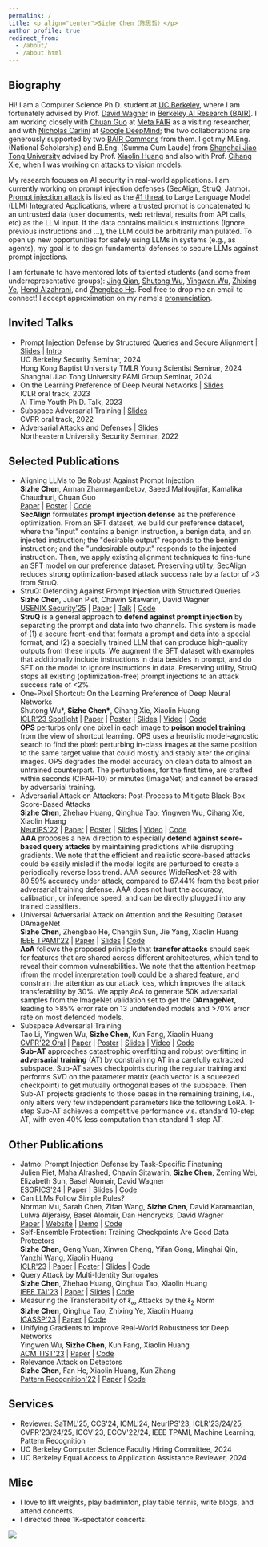 ```yaml
---
permalink: /
title: <p align="center">Sizhe Chen（陈思哲）</p>
author_profile: true
redirect_from: 
  - /about/
  - /about.html
---
```


  
Biography
------
Hi! I am a Computer Science Ph.D. student at [UC Berkeley](https://eecs.berkeley.edu), where I am fortunately advised by Prof. [David Wagner](https://people.eecs.berkeley.edu/~daw) in [Berkeley AI Research (BAIR)](https://bair.berkeley.edu). I am working closely with [Chuan Guo](https://sites.google.com/view/chuanguo) at [Meta FAIR](https://ai.meta.com/research) as a visiting researcher, and with [Nicholas Carlini](https://nicholas.carlini.com) at [Google DeepMind](https://deepmind.google); the two collaborations are generously supported by two [BAIR Commons](https://bcommons.berkeley.edu/home) from them. I got my M.Eng. (National Scholarship) and B.Eng. (Summa Cum Laude) from [Shanghai Jiao Tong University](http://en.sjtu.edu.cn) advised by Prof. [Xiaolin Huang](http://www.pami.sjtu.edu.cn/en/xiaolin) and also with Prof. [Cihang Xie](https://cihangxie.github.io), when I was working on [attacks to vision models](https://drive.google.com/file/d/1nmocMJFOmw_5_N1roe96Vszhhg7zhaZS/view?usp=sharing).

My research focuses on AI security in real-world applications. I am currently working on prompt injection defenses ([SecAlign](https://arxiv.org/pdf/2410.05451), [StruQ](http://arxiv.org/pdf/2402.06363), [Jatmo](https://arxiv.org/pdf/2312.17673)). [Prompt injection attack](https://www.ibm.com/topics/prompt-injection) is listed as the [#1 threat](https://owasp.org/www-project-top-10-for-large-language-model-applications) to Large Language Model (LLM) Integrated Applications, where a trusted prompt is concatenated to an untrusted data (user documents, web retrieval, results from API calls, etc) as the LLM input. If the data contains malicious instructions (Ignore previous instructions and ...), the LLM could be arbitrarily manipulated. To open up new opportunities for safely using LLMs in systems (e.g., as agents), my goal is to design fundamental defenses to secure LLMs against prompt injections.

I am fortunate to have mentored lots of talented students (and some from underrepresentative groups): [Jing Qian](https://jing-qian-98.github.io), [Shutong Wu](https://cychomatica.github.io), [Yingwen Wu](https://openreview.net/profile?id=~Yingwen_Wu1), [Zhixing Ye](https://ieeexplore.ieee.org/author/37089933329), [Hend Alzahrani](https://sa.linkedin.com/in/hend-alzahrani), and [Zhengbao He](https://openreview.net/profile?id=~Zhengbao_He1). Feel free to drop me an email to connect! I accept approximation on my name's [pronunciation](https://www.chinesenametools.com/meaning/result?first_name=%E6%80%9D%E5%93%B2).

Invited Talks
------
+ Prompt Injection Defense by Structured Queries and Secure Alignment \| [Slides](https://drive.google.com/file/d/1baUbgFMILhPWBeGrm67XXy_H-jO7raRa/view?usp=sharing) \| [Intro](https://docs.google.com/document/d/1pip5y_HGU4qjN0K6NEFuI379RPdL9T6o/edit?usp=sharing) <br/> UC Berkeley Security Seminar, 2024 <br/> Hong Kong Baptist University TMLR Young Scientist Seminar, 2024 <br/> Shanghai Jiao Tong University PAMI Group Seminar, 2024
+ On the Learning Preference of Deep Neural Networks \| [Slides](https://drive.google.com/file/d/11G7gn0-_sAsLTc5vKi6econZlCZdR0Kg/view?usp=sharing) <br/> ICLR oral track, 2023 <br/> AI Time Youth Ph.D. Talk, 2023
+ Subspace Adversarial Training \| [Slides](https://drive.google.com/file/d/1NaF_bZkrPvfsScLfVcjPqcPVQ3CW8hoK/view?usp=sharing) <br/> CVPR oral track, 2022
+ Adversarial Attacks and Defenses \| [Slides](https://drive.google.com/file/d/1i6CIrdynqdidqgoTACkSmJEVQm7xRT0S/view?usp=sharing) <br/> Northeastern University Security Seminar, 2022

Selected Publications
------
+ Aligning LLMs to Be Robust Against Prompt Injection <br/> **Sizhe Chen**, Arman Zharmagambetov, Saeed Mahloujifar, Kamalika Chaudhuri, Chuan Guo <br/> [Paper](https://arxiv.org/pdf/2410.05451) \| [Poster](https://drive.google.com/file/d/1-HFnET2azKniaS4k5dvgVwoRLa4Eg584/view?usp=sharing) \| [Code](https://github.com/facebookresearch/SecAlign) <br/> **SecAlign** formulates **prompt injection defense** as the preference optimization. From an SFT dataset, we build our preference dataset, where the "input" contains a benign instruction, a benign data, and an injected instruction; the "desirable output" responds to the benign instruction; and the "undesirable output" responds to the injected instruction. Then, we apply existing alignment techniques to fine-tune an SFT model on our preference dataset. Preserving utility, SecAlign reduces strong optimization-based attack success rate by a factor of >3 from StruQ.
+ StruQ: Defending Against Prompt Injection with Structured Queries <br/> **Sizhe Chen**, Julien Piet, Chawin Sitawarin, David Wagner <br/> [USENIX Security'25](http://arxiv.org/abs/2402.06363) \| [Paper](http://arxiv.org/pdf/2402.06363) \| [Talk](https://simons.berkeley.edu/talks/david-wagner-uc-berkeley-2024-10-14) \| [Code](https://github.com/Sizhe-Chen/StruQ) <br/> **StruQ** is a general approach to **defend against prompt injection** by separating the prompt and data into two channels. This system is made of (1) a secure front-end that formats a prompt and data into a special format, and (2) a specially trained LLM that can produce high-quality outputs from these inputs. We augment the SFT dataset with examples that additionally include instructions in data besides in prompt, and do SFT on the model to ignore instructions in data. Preserving utility, StruQ stops all existing (optimization-free) prompt injections to an attack success rate of <2%.
+ One-Pixel Shortcut: On the Learning Preference of Deep Neural Networks <br/> Shutong Wu\*, **Sizhe Chen\***, Cihang Xie, Xiaolin Huang <br/> [ICLR'23 Spotlight](https://openreview.net/forum?id=p7G8t5FVn2h) \| [Paper](https://arxiv.org/pdf/2205.12141) \| [Poster](https://drive.google.com/file/d/1p5SSuoGPcQCMul9N7pmp_1ON_xupKeoD/view?usp=sharing) \| [Slides](https://drive.google.com/file/d/1maneRbPHAbKd8-toYXnAcpqabNhciOEK/view?usp=sharing) \| [Video](https://iclr.cc/virtual/2023/oral/12603) \| [Code](https://github.com/cychomatica/One-Pixel-Shotcut) <br/> **OPS** perturbs only one pixel in each image to **poison model training** from the view of shortcut learning. OPS uses a heuristic model-agnostic search to find the pixel: perturbing in-class images at the same position to the same target value that could mostly and stably alter the original images. OPS degrades the model accuracy on clean data to almost an untrained counterpart. The perturbations, for the first time, are crafted within seconds (CIFAR-10) or minutes (ImageNet) and cannot be erased by adversarial training.
+ Adversarial Attack on Attackers: Post-Process to Mitigate Black-Box Score-Based Attacks <br/> **Sizhe Chen**, Zhehao Huang, Qinghua Tao, Yingwen Wu, Cihang Xie, Xiaolin Huang <br/> [NeurIPS'22](https://openreview.net/forum?id=7hhH95QKKDX) \| [Paper](https://arxiv.org/pdf/2205.12134) \| [Poster](https://drive.google.com/file/d/1DaVrjP0uTaolardNIYQDNO9z9NsH7ziM/view?usp=sharing) \| [Slides](https://drive.google.com/file/d/1oexH2EjV0k9tBNOHkesHD9lIJlQKoE1o/view?usp=sharing) \| [Video](https://drive.google.com/file/d/1e7tsEvbT10R750eldANDAlLRxqwT2pgg/view?usp=sharing) \| [Code](https://github.com/Sizhe-Chen/AAA) <br/> **AAA** proposes a new direction to especially **defend against score-based query attacks** by maintaining predictions while disrupting gradients. We note that the efficient and realistic score-based attacks could be easily misled if the model logits are perturbed to create a periodically reverse loss trend. AAA secures WideResNet-28 with 80.59% accuracy under attack, compared to 67.44% from the best prior adversarial training defense. AAA does not hurt the accuracy, calibration, or inference speed, and can be directly plugged into any trained classifiers.
+ Universal Adversarial Attack on Attention and the Resulting Dataset DAmageNet <br/> **Sizhe Chen**, Zhengbao He, Chengjin Sun, Jie Yang, Xiaolin Huang <br/> [IEEE TPAMI'22](https://ieeexplore.ieee.org/document/9238430) \| [Paper](https://arxiv.org/pdf/2001.06325) \| [Slides](https://drive.google.com/file/d/1KkcXy5No_hQ7wiqN5aawTpoBkms2jAy3/view?usp=sharing) \| [Code](https://github.com/Sizhe-Chen/DAmageNet) <br/> **AoA** follows the proposed principle that **transfer attacks** should seek for features that are shared across different architectures, which tend to reveal their common vulnerabilities. We note that the attention heatmap (from the model interpretation tool) could be a shared feature, and constrain the attention as our attack loss, which improves the attack transferability by 30%. We apply AoA to generate 50K adversarial samples from the ImageNet validation set to get the **DAmageNet**, leading to >85% error rate on 13 undefended models and >70% error rate on most defended models.
+ Subspace Adversarial Training <br/> Tao Li, Yingwen Wu, **Sizhe Chen**, Kun Fang, Xiaolin Huang <br/> [CVPR'22 Oral](https://openaccess.thecvf.com/content/CVPR2022/html/Li_Subspace_Adversarial_Training_CVPR_2022_paper) \| [Paper](https://arxiv.org/pdf/2111.12229) \| [Poster](https://drive.google.com/file/d/1AMKDIKvcaOmG1Y-p9aWDsoJzhOrrsFv3/view?usp=sharing) \| [Slides](https://drive.google.com/file/d/1NaF_bZkrPvfsScLfVcjPqcPVQ3CW8hoK/view?usp=sharing) \| [Video](https://drive.google.com/file/d/1NCwOfILYPF6SOudDrHp4t9Q1lu-BfPFf/view?usp=sharing) \| [Code](https://github.com/nblt/Sub-AT) <br/> **Sub-AT** approaches catastrophic overfitting and robust overfitting in **adversarial training** (AT) by constraining AT in a carefully extracted subspace. Sub-AT saves checkpoints during the regular training and performs SVD on the parameter matrix (each vector is a squeezed checkpoint) to get mutually orthogonal bases of the subspace. Then Sub-AT projects gradients to those bases in the remaining training, i.e., only alters very few independent parameters like the following LoRA. 1-step Sub-AT achieves a competitive performance v.s. standard 10-step AT, with even 40% less computation than standard 1-step AT.

Other Publications
------
+ Jatmo: Prompt Injection Defense by Task-Specific Finetuning <br/> Julien Piet, Maha Alrashed, Chawin Sitawarin, **Sizhe Chen**, Zeming Wei, Elizabeth Sun, Basel Alomair, David Wagner <br/> [ESORICS'24](https://dl.acm.org/doi/abs/10.1007/978-3-031-70879-4_6) \| [Paper](https://arxiv.org/pdf/2312.17673) \| [Slides](https://drive.google.com/file/d/1dz23r986NxCFWXYuIMBQvHZ4Eg4liq_o/view?usp=sharing) \| [Code](https://github.com/wagner-group/prompt-injection-defense)
+ Can LLMs Follow Simple Rules? <br/> Norman Mu, Sarah Chen, Zifan Wang, **Sizhe Chen**, David Karamardian, Lulwa Aljeraisy, Basel Alomair, Dan Hendrycks, David Wagner <br/> [Paper](https://arxiv.org/pdf/2311.04235) \| [Website](https://eecs.berkeley.edu/~normanmu/llm_rules) \| [Demo](https://huggingface.co/spaces/normster/llm_rules) \| [Code](https://github.com/normster/llm_rules)
+ Self-Ensemble Protection: Training Checkpoints Are Good Data Protectors <br/> **Sizhe Chen**, Geng Yuan, Xinwen Cheng, Yifan Gong, Minghai Qin, Yanzhi Wang, Xiaolin Huang <br/> [ICLR'23](https://openreview.net/forum?id=9MO7bjoAfIA) \| [Paper](https://arxiv.org/pdf/2211.12005) \| [Poster](https://drive.google.com/file/d/171xgU_zcwvP0X9hlq1W-CJG4giCCxJIu/view?usp=sharing) \| [Slides](https://drive.google.com/file/d/1dIwpAVxqozog63t5J1ql2BUxBYaxSMky/view?usp=sharing) \| [Code](https://github.com/Sizhe-Chen/SEP)
+ Query Attack by Multi-Identity Surrogates <br/> **Sizhe Chen**, Zhehao Huang, Qinghua Tao, Xiaolin Huang <br/> [IEEE TAI'23](https://ieeexplore.ieee.org/document/10070787) \| [Paper](https://arxiv.org/pdf/2105.15010) \| [Slides](https://drive.google.com/file/d/1ExOSIkz45BwYQKN1nfxtpxuBeg9gNut0/view?usp=sharing) \| [Code](https://github.com/Sizhe-Chen/QueryNet)
+ Measuring the Transferability of $\ell_\infty$ Attacks by the $\ell_2$ Norm <br/> **Sizhe Chen**, Qinghua Tao, Zhixing Ye, Xiaolin Huang <br/> [ICASSP'23](https://ieeexplore.ieee.org/document/10096892) \| [Paper](https://arxiv.org/pdf/2102.10343) \| [Code](https://github.com/Sizhe-Chen/FairAttack)
+ Unifying Gradients to Improve Real-World Robustness for Deep Networks <br/> Yingwen Wu, **Sizhe Chen**, Kun Fang, Xiaolin Huang <br/> [ACM TIST'23](https://dl.acm.org/doi/abs/10.1145/3617895) \| [Paper](https://arxiv.org/pdf/2208.06228) \| [Code](https://github.com/snowien/UniG-pytorch)
+ Relevance Attack on Detectors <br/> **Sizhe Chen**, Fan He, Xiaolin Huang, Kun Zhang <br/> [Pattern Recognition'22](https://www.sciencedirect.com/science/article/abs/pii/S0031320321006671) \| [Paper](https://arxiv.org/pdf/2008.06822) \| [Code](https://github.com/Sizhe-Chen/RAD)

Services
------
+ Reviewer: SaTML'25, CCS'24, ICML'24, NeurIPS'23, ICLR'23/24/25, CVPR'23/24/25, ICCV'23, ECCV'22/24, IEEE TPAMI, Machine Learning, Pattern Recognition
+ UC Berkeley Computer Science Faculty Hiring Committee, 2024
+ UC Berkeley Equal Access to Application Assistance Reviewer, 2024

Misc
------
+ I love to lift weights, play badminton, play table tennis, write blogs, and attend concerts.
+ I directed three 1K-spectator concerts. <br/>

![](https://github.com/Sizhe-Chen/Sizhe-Chen.github.io/blob/master/images/piano.jpg?raw=true)
